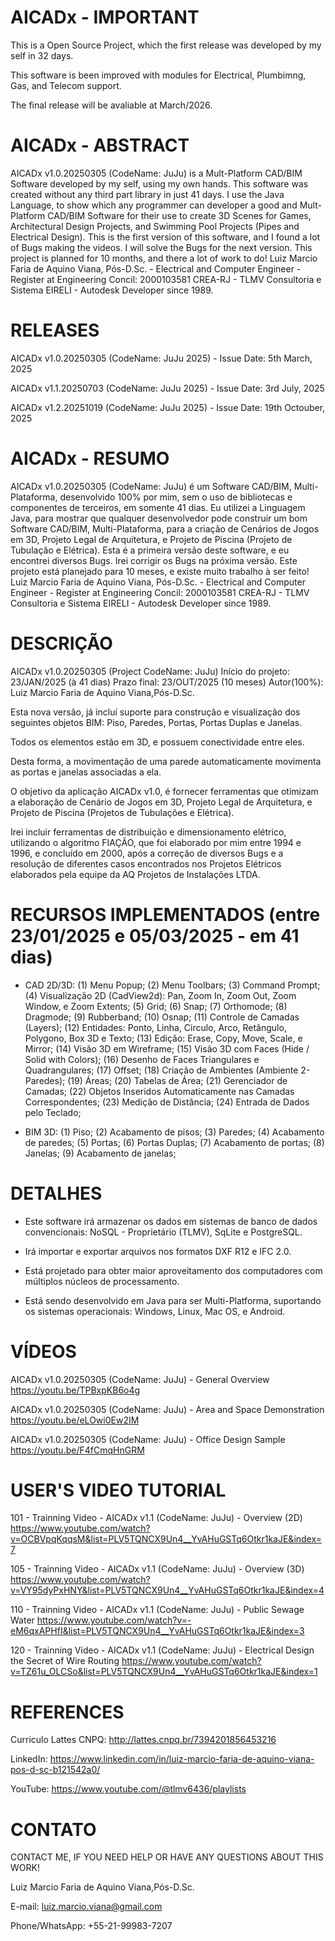 # AICADx - IMPORTANT

This is a Open Source Project, which the first release was developed by my self in 32 days. 

This software is been improved with modules for Electrical, Plumbimng, Gas, and Telecom support.

The final release will be avaliable at March/2026.

# AICADx - ABSTRACT

AICADx v1.0.20250305 (CodeName: JuJu) is a Mult-Platform CAD/BIM Software developed by my self, using my own hands. This software was created without any third part library in just 41 days. I use the Java Language, to show which any programmer can developer a good and Mult-Platform CAD/BIM Software for their use to create 3D Scenes for Games, Architectural Design Projects, and Swimming Pool Projects (Pipes and Electrical Design). This is the first version of this software, and I found a lot of Bugs making the videos. I will solve the Bugs for the next version. This project is planned for 10 months, and there a lot of work to do! Luiz Marcio Faria de Aquino Viana, Pós-D.Sc. - Electrical and Computer Engineer - Register at Engineering Concil: 2000103581 CREA-RJ - TLMV Consultoria e Sistema EIRELI - Autodesk Developer since 1989.

# RELEASES

AICADx v1.0.20250305 (CodeName: JuJu 2025) - Issue Date:  5th March, 2025

AICADx v1.1.20250703 (CodeName: JuJu 2025) - Issue Date:  3rd July, 2025

AICADx v1.2.20251019 (CodeName: JuJu 2025) - Issue Date: 19th Octouber, 2025

# AICADx - RESUMO

AICADx v1.0.20250305 (CodeName: JuJu) é um Software CAD/BIM, Multi-Plataforma, desenvolvido 100% por mim, sem o uso de bibliotecas e componentes de terceiros, em somente 41 dias. Eu utilizei a Linguagem Java, para mostrar que qualquer desenvolvedor pode construir um bom Software CAD/BIM, Multi-Plataforma, para a criação de Cenários de Jogos em 3D, Projeto Legal de Arquitetura, e Projeto de Piscina (Projeto de Tubulação e Elétrica). Esta é a primeira versão deste software, e eu encontrei diversos Bugs. Irei corrigir os Bugs na próxima versão. Este projeto está planejado para 10 meses, e existe muito trabalho à ser feito! Luiz Marcio Faria de Aquino Viana, Pós-D.Sc. - Electrical and Computer Engineer - Register at Engineering Concil: 2000103581 CREA-RJ - TLMV Consultoria e Sistema EIRELI - Autodesk Developer since 1989.

# DESCRIÇÃO

AICADx v1.0.20250305 (Project CodeName: JuJu)
Início do projeto: 23/JAN/2025 (à 41 dias)
Prazo final: 23/OUT/2025 (10 meses)
Autor(100%): Luiz Marcio Faria de Aquino Viana,Pós-D.Sc.

Esta nova versão, já incluí suporte para construção e visualização dos seguintes objetos BIM: Piso, Paredes, Portas, Portas Duplas e Janelas.

Todos os elementos estão em 3D, e possuem conectividade entre eles.

Desta forma, a movimentação de uma parede automaticamente movimenta as portas e janelas associadas a ela.

O objetivo da aplicação AICADx v1.0, é fornecer ferramentas que otimizam a elaboração de Cenário de Jogos em 3D, Projeto Legal de Arquitetura, e Projeto de Piscina (Projetos de Tubulações e Elétrica).

Irei incluir ferramentas de distribuição e dimensionamento elétrico, utilizando o algoritmo FIAÇÃO, que foi elaborado por mim entre 1994 e 1996, e concluído em 2000, após a correção de diversos Bugs e a resolução de diferentes casos encontrados nos Projetos Elétricos elaborados pela equipe da AQ Projetos de Instalações LTDA.

# RECURSOS IMPLEMENTADOS (entre 23/01/2025 e 05/03/2025 - em 41 dias)
- CAD 2D/3D: (1) Menu Popup; (2) Menu Toolbars; (3) Command Prompt; (4) Visualização 2D (CadView2d): Pan, Zoom In, Zoom Out, Zoom Window, e Zoom Extents; (5) Grid; (6) Snap; (7) Orthomode; (8) Dragmode; (9) Rubberband; (10) Osnap; (11) Controle de Camadas (Layers); (12) Entidades: Ponto, Linha, Circulo, Arco, Retângulo, Polygono, Box 3D e Texto; (13) Edição: Erase, Copy, Move, Scale, e Mirror; (14) Visão 3D em Wireframe; (15) Visão 3D com Faces (Hide / Solid with Colors); (16) Desenho de Faces Triangulares e Quadrangulares; (17) Offset; (18) Criação de Ambientes (Ambiente 2-Paredes); (19) Áreas; (20) Tabelas de Área; (21) Gerenciador de Camadas; (22) Objetos Inseridos Automaticamente nas Camadas Correspondentes; (23) Medição de Distância; (24) Entrada de Dados pelo Teclado;

- BIM 3D: (1) Piso; (2) Acabamento de pisos; (3) Paredes; (4) Acabamento de paredes; (5) Portas; (6) Portas Duplas; (7) Acabamento de portas; (8) Janelas; (9) Acabamento de janelas;

# DETALHES

- Este software irá armazenar os dados em sistemas de banco de dados convencionais: NoSQL - Proprietário (TLMV), SqLite e PostgreSQL.

- Irá importar e exportar arquivos nos formatos DXF R12 e IFC 2.0.

- Está projetado para obter maior aproveitamento dos computadores com múltiplos núcleos de processamento.

- Está sendo desenvolvido em Java para ser Multi-Platforma, suportando os sistemas operacionais: Windows, Linux, Mac OS, e Android.

# VÍDEOS

AICADx v1.0.20250305 (CodeName: JuJu) - General Overview
https://youtu.be/TPBxpKB6o4g

AICADx v1.0.20250305 (CodeName: JuJu) - Area and Space Demonstration
https://youtu.be/eLOwi0Ew2IM

AICADx v1.0.20250305 (CodeName: JuJu) - Office Design Sample
https://youtu.be/F4fCmqHnGRM

# USER'S VIDEO TUTORIAL

101 - Trainning Video - AICADx v1.1 (CodeName: JuJu) - Overview (2D)
https://www.youtube.com/watch?v=OCBVpqKqqsM&list=PLV5TQNCX9Un4__YvAHuGSTq6Otkr1kaJE&index=7

105 - Trainning Video - AICADx v1.1 (CodeName: JuJu) - Overview (3D)
https://www.youtube.com/watch?v=VY95dyPxHNY&list=PLV5TQNCX9Un4__YvAHuGSTq6Otkr1kaJE&index=4

110 - Trainning Video - AICADx v1.1 (CodeName: JuJu) - Public Sewage Water
https://www.youtube.com/watch?v=-eM6qxAPHfI&list=PLV5TQNCX9Un4__YvAHuGSTq6Otkr1kaJE&index=3

120 - Trainning Video - AICADx v1.1 (CodeName: JuJu) - Electrical Design the Secret of Wire Routing
https://www.youtube.com/watch?v=TZ61u_OLCSo&list=PLV5TQNCX9Un4__YvAHuGSTq6Otkr1kaJE&index=1

# REFERENCES

Curriculo Lattes CNPQ: http://lattes.cnpq.br/7394201856453216

LinkedIn: https://www.linkedin.com/in/luiz-marcio-faria-de-aquino-viana-pos-d-sc-b121542a0/

YouTube: https://www.youtube.com/@tlmv6436/playlists

# CONTATO

CONTACT ME, IF YOU NEED HELP OR HAVE ANY QUESTIONS ABOUT THIS WORK!

Luiz Marcio Faria de Aquino Viana,Pós-D.Sc.

E-mail: luiz.marcio.viana@gmail.com

Phone/WhatsApp: +55-21-99983-7207

